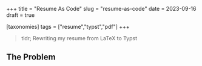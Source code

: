 +++
title = "Resume As Code"
slug = "resume-as-code"
date = 2023-09-16
draft = true

[taxonomies]
tags = ["resume","typst","pdf"]
+++

> tldr; Rewriting my resume from LaTeX to Typst

<!-- more -->

## The Problem
